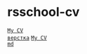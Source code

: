 # rsschool-cv

<code>[My CV верстка](https://greck2908.github.io/rsschool-cv/)</code>
<code>[My CV md](https://greck2908.github.io/rsschool-cv/cv)</code>

